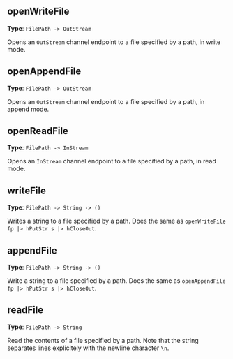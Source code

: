 ## **openWriteFile**
**Type**: `FilePath -> OutStream`

Opens an `OutStream` channel endpoint to a file specified by a path, in write mode.


## **openAppendFile**
**Type**: `FilePath -> OutStream`

Opens an `OutStream` channel endpoint to a file specified by a path, in append mode.


## **openReadFile**
**Type**: `FilePath -> InStream`

Opens an `InStream` channel endpoint to a file specified by a path, in read mode.


## **writeFile**
**Type**: `FilePath -> String -> ()`

Writes a string to a file specified by a path. 
Does the same as `openWriteFile fp |> hPutStr s |> hCloseOut`.


## **appendFile**
**Type**: `FilePath -> String -> ()`

Write a string to a file specified by a path. 
Does the same as `openAppendFile fp |> hPutStr s |> hCloseOut`.


## **readFile**
**Type**: `FilePath -> String`

Read the contents of a file specified by a path. Note that the string separates lines 
explicitely with the newline character `\n`.


